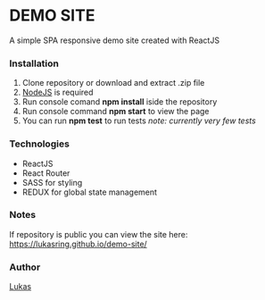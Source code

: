 # DEMO SITE

A simple SPA responsive demo site created with ReactJS

### Installation

1. Clone repository or download and extract .zip file
2. [NodeJS](https://nodejs.org/en/) is required
3. Run console comand **npm install** iside the repository
4. Run console command **npm start** to view the page
5. You can run **npm test** to run tests
   _note: currently very few tests_

### Technologies

- ReactJS
- React Router
- SASS for styling
- REDUX for global state management

### Notes

If repository is public you can view the site here:
https://lukasring.github.io/demo-site/

### Author

[Lukas](https://github.com/Lukasring)
